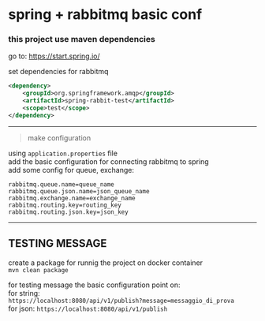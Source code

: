 # spring + rabbitmq basic conf

### this project use maven dependencies 

go to: 
https://start.spring.io/

set dependencies for rabbitmq

```xml 
<dependency>
    <groupId>org.springframework.amqp</groupId>
    <artifactId>spring-rabbit-test</artifactId>
    <scope>test</scope>
</dependency>
```

---

> make configuration 

using `application.properties` file
\
add the basic configuration for connecting rabbitmq to spring
\
add some config for queue, exchange:

```
rabbitmq.queue.name=queue_name
rabbitmq.queue.json.name=json_queue_name
rabbitmq.exchange.name=exchange_name
rabbitmq.routing.key=routing_key
rabbitmq.routing.json.key=json_key
``` 
---

## TESTING MESSAGE

create a package for runnig the project on docker container
\
`mvn clean package`

for testing message the basic configuration point on:
\
for string:
\
`https://localhost:8080/api/v1/publish?message=messaggio_di_prova`
\
for json:
`https://localhost:8080/api/v1/publish`

